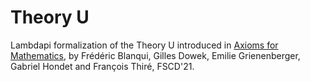 Theory U
========

Lambdapi formalization of the Theory U introduced in [Axioms for
Mathematics](https://doi.org/10.4230/LIPIcs.FSCD.2021.20), by Frédéric
Blanqui, Gilles Dowek, Emilie Grienenberger, Gabriel Hondet and
François Thiré, FSCD'21.
